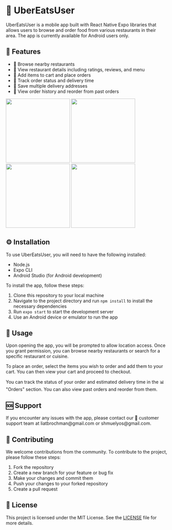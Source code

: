 <h1>🍔 UberEatsUser</h1>

<p>UberEatsUser is a mobile app built with React Native Expo libraries that allows users to browse and order food from various restaurants in their area. The app is currently available for Android users only.</p>

<h2>🚀 Features</h2>

<ul>
  <li>🍴 Browse nearby restaurants</li>
  <li>🌟 View restaurant details including ratings, reviews, and menu</li>
  <li>🛒 Add items to cart and place orders</li>
  <li>🚚 Track order status and delivery time</li>
  <li>📍 Save multiple delivery addresses</li>
  <li>📜 View order history and reorder from past orders</li>
</ul>

<img src="https://github.com/LiatBrochman/UberEats/assets/92271841/6aa1cfa4-c3fb-4876-b62b-dea561d962cc" width="200">
<img src="https://github.com/LiatBrochman/UberEats/assets/92271841/6abe12e2-299f-494f-8f57-e9471ee4ddb9" width="200">
<img src="https://github.com/LiatBrochman/UberEats/assets/92271841/d8a9f043-6ba8-485a-bb42-4bd9008904b8" width="200">
<img src="https://github.com/LiatBrochman/UberEats/assets/92271841/fd3ce18e-efa4-4ff3-89a3-90be7959d8a0" width="200">


<h2>⚙️ Installation</h2>

<p>To use UberEatsUser, you will need to have the following installed:</p>

<ul>
  <li>Node.js</li>
  <li>Expo CLI</li>
  <li>Android Studio (for Android development)</li>
</ul>

<p>To install the app, follow these steps:</p>

<ol>
  <li>Clone this repository to your local machine</li>
  <li>Navigate to the project directory and run <code>npm install</code> to install the necessary dependencies</li>
  <li>Run <code>expo start</code> to start the development server</li>
  <li>Use an Android device or emulator to run the app</li>
</ol>

<h2>📱 Usage</h2>

<p>Upon opening the app, you will be prompted to allow location access. Once you grant permission, you can browse nearby restaurants or search for a specific restaurant or cuisine.</p>

<p>To place an order, select the items you wish to order and add them to your cart. You can then view your cart and proceed to checkout.</p>

<p>You can track the status of your order and estimated delivery time in the 📊 "Orders" section. You can also view past orders and reorder from them.</p>

<h2>🆘 Support</h2>

<p>If you encounter any issues with the app, please contact our 📧 customer support team at liatbrochman@gmail.com or shmuelyos@gmail.com.</p>

<h2>🤝 Contributing</h2>

<p>We welcome contributions from the community. To contribute to the project, please follow these steps:</p>

<ol>
  <li>Fork the repository</li>
  <li>Create a new branch for your feature or bug fix</li>
  <li>Make your changes and commit them</li>
  <li>Push your changes to your forked repository</li>
  <li>Create a pull request</li>
</ol>

<h2>📜 License</h2>

<p>This project is licensed under the MIT License. See the <a href="LICENSE">LICENSE</a> file for more details.</p>
